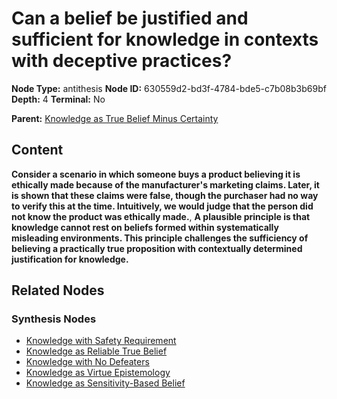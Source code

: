 # Can a belief be justified and sufficient for knowledge in contexts with deceptive practices?

**Node Type:** antithesis
**Node ID:** 630559d2-bd3f-4784-bde5-c7b08b3b69bf
**Depth:** 4
**Terminal:** No

**Parent:** [Knowledge as True Belief Minus Certainty](knowledge-as-true-belief-minus-certainty-synthesis-5c716fd6-8084-4157-892a-0058aa0aa88f.md)

## Content

**Consider a scenario in which someone buys a product believing it is ethically made because of the manufacturer's marketing claims. Later, it is shown that these claims were false, though the purchaser had no way to verify this at the time. Intuitively, we would judge that the person did not know the product was ethically made.**, **A plausible principle is that knowledge cannot rest on beliefs formed within systematically misleading environments. This principle challenges the sufficiency of believing a practically true proposition with contextually determined justification for knowledge.**

## Related Nodes

### Synthesis Nodes

- [Knowledge with Safety Requirement](knowledge-with-safety-requirement-synthesis-3de37fb8-2bbe-44b3-875f-4c7dc3db6cef.md)
- [Knowledge as Reliable True Belief](knowledge-as-reliable-true-belief-synthesis-c981254f-f8d1-45e2-8132-2e1a2fbc453b.md)
- [Knowledge with No Defeaters](knowledge-with-no-defeaters-synthesis-08807b37-00cd-4197-a89b-aebc11ae3f81.md)
- [Knowledge as Virtue Epistemology](knowledge-as-virtue-epistemology-synthesis-0f7761a7-036b-4881-bc8e-b56f71f5fe35.md)
- [Knowledge as Sensitivity-Based Belief](knowledge-as-sensitivity-based-belief-synthesis-0422eedf-e3d9-47dd-8de7-7cc784408fe9.md)
